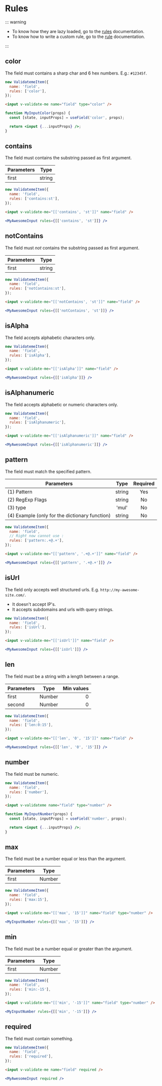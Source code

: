 # Rules

::: warning

- To know how they are lazy loaded, go to the [rules](/api/core/rules.html#rules-module) documentation.
- To know how to write a custom rule, go to the [rule](/api/core/rule.html#rules) documentation.

:::

## color

The field must contains a sharp char and 6 hex numbers. E.g.: `#12345f`.

<Tabs>
<Tab name="vanilla">

```js
new ValidatemeItem({
  name: 'field',
  rules: ['color'],
});
```

</Tab>
<Tab name="vue">

```html
<input v-validate-me name="field" type="color" />
```

</Tab>
<Tab name="react">

```jsx
function MyInputColor(props) {
  const [state, inputProps] = useField('color', props);

  return <input {...inputProps} />;
}
```

</Tab>
</Tabs>

## contains

The field must contains the substring passed as first argument.

| Parameters |  Type  |
| ---------- | :----: |
| first      | string |

<Tabs>
<Tab name="vanilla">

```js
new ValidatemeItem({
  name: 'field',
  rules: ['contains:st'],
});
```

</Tab>
<Tab name="vue">

```html
<input v-validate-me="[['contains', 'st']]" name="field" />
```

</Tab>
<Tab name="react">

```jsx
<MyAwesomeInput rules={[['contains', 'st']]} />
```

</Tab>
</Tabs>

## notContains

The field must _not_ contains the substring passed as first argument.

| Parameters |  Type  |
| ---------- | :----: |
| first      | string |

<Tabs>
<Tab name="vanilla">

```js
new ValidatemeItem({
  name: 'field',
  rules: ['notContains:st'],
});
```

</Tab>
<Tab name="vue">

```html
<input v-validate-me="[['notContains', 'st']]" name="field" />
```

</Tab>
<Tab name="react">

```jsx
<MyAwesomeInput rules={[['notContains', 'st']]} />
```

</Tab>
</Tabs>

## isAlpha

The field accepts alphabetic characters only.

<Tabs>
<Tab name="vanilla">

```js
new ValidatemeItem({
  name: 'field',
  rules: ['isAlpha'],
});
```

</Tab>
<Tab name="vue">

```html
<input v-validate-me="[['isAlpha']]" name="field" />
```

</Tab>
<Tab name="react">

```jsx
<MyAwesomeInput rules={[['isAlpha']]} />
```

</Tab>
</Tabs>

## isAlphanumeric

The field accepts alphabetic or numeric characters only.

<Tabs>
<Tab name="vanilla">

```js
new ValidatemeItem({
  name: 'field',
  rules: ['isAlphanumeric'],
});
```

</Tab>
<Tab name="vue">

```html
<input v-validate-me="[['isAlphanumeric']]" name="field" />
```

</Tab>
<Tab name="react">

```jsx
<MyAwesomeInput rules={[['isAlphanumeric']]} />
```

</Tab>
</Tabs>

## pattern

The field must match the specified pattern.

| Parameters                                     |  Type  | Required |
| ---------------------------------------------- | :----: | :------: |
| (1) Pattern                                    | string |   Yes    |
| (2) RegExp Flags                               | string |    No    |
| (3) type                                       | 'mul'  |    No    |
| (4) Example (only for the dictionary function) | string |    No    |

<Tabs>
<Tab name="vanilla">

```js
new ValidatemeItem({
  name: 'field',
  // Right now cannot use :
  rules: ['pattern:.+@.+'],
});
```

</Tab>
<Tab name="vue">

```html
<input v-validate-me="[['pattern', '.+@.+']]" name="field" />
```

</Tab>
<Tab name="react">

```jsx
<MyAwesomeInput rules={[['pattern', '.+@.+']]} />
```

</Tab>
</Tabs>

## isUrl

The field only accepts well structured urls. E.g. `http://my-awesome-site.com/`.

- It doesn't accept IP's.
- It accepts subdomains and urls with query strings.

<Tabs>
<Tab name="vanilla">

```js
new ValidatemeItem({
  name: 'field',
  rules: ['isUrl'],
});
```

</Tab>
<Tab name="vue">

```html
<input v-validate-me="[['isUrl']]" name="field" />
```

</Tab>
<Tab name="react">

```jsx
<MyAwesomeInput rules={[['isUrl']]} />
```

</Tab>
</Tabs>

## len

The field must be a string with a length between a range.

| Parameters |  Type  | Min values |
| ---------- | :----: | ---------: |
| first      | Number |          0 |
| second     | Number |          0 |

<Tabs>
<Tab name="vanilla">

```js
new ValidatemeItem({
  name: 'field',
  rules: ['len:0:15'],
});
```

</Tab>
<Tab name="vue">

```html
<input v-validate-me="[['len', '0', '15']]" name="field" />
```

</Tab>
<Tab name="react">

```jsx
<MyAwesomeInput rules={[['len', '0', '15']]} />
```

</Tab>
</Tabs>

## number

The field must be numeric.

<Tabs>
<Tab name="vanilla">

```js
new ValidatemeItem({
  name: 'field',
  rules: ['number'],
});
```

</Tab>
<Tab name="vue">

```html
<input v-validateme name="field" type="number" />
```

</Tab>
<Tab name="react">

```jsx
function MyInputNumber(props) {
  const [state, inputProps] = useField('number', props);

  return <input {...inputProps} />;
}
```

</Tab>
</Tabs>

## max

The field must be a number equal or less than the argument.

| Parameters |  Type  |
| ---------- | :----: |
| first      | Number |

<Tabs>
<Tab name="vanilla">

```js
new ValidatemeItem({
  name: 'field',
  rules: ['max:15'],
});
```

</Tab>
<Tab name="vue">

```html
<input v-validate-me="[['max', '15']]" name="field" type="number" />
```

</Tab>
<Tab name="react">

```jsx
<MyInputNumber rules={[['max', '15']]} />
```

</Tab>
</Tabs>

## min

The field must be a number equal or greater than the argument.

| Parameters |  Type  |
| ---------- | :----: |
| first      | Number |

<Tabs>
<Tab name="vanilla">

```js
new ValidatemeItem({
  name: 'field',
  rules: ['min:-15'],
});
```

</Tab>
<Tab name="vue">

```html
<input v-validate-me="[['min', '-15']]" name="field" type="number" />
```

</Tab>
<Tab name="react">

```jsx
<MyInputNumber rules={[['min', '-15']]} />
```

</Tab>
</Tabs>

## required

The field must contain something.

<Tabs>
<Tab name="vanilla">

```js
new ValidatemeItem({
  name: 'field',
  rules: ['required'],
});
```

</Tab>
<Tab name="vue">

```html
<input v-validate-me name="field" required />
```

</Tab>
<Tab name="react">

```jsx
<MyAwesomeInput required />
```

</Tab>
</Tabs>

